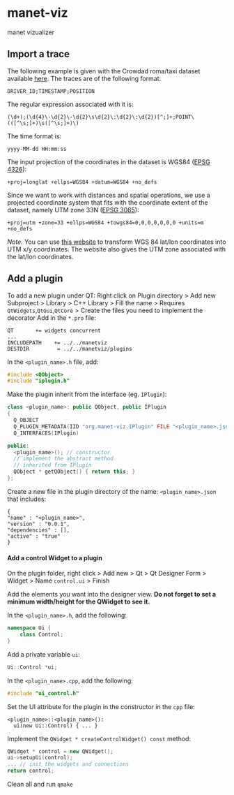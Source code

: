 # manet-viz
manet vizualizer

## Import a trace
The following example is given with the Crowdad roma/taxi dataset available [here][1].
The traces are of the following format:
```
DRIVER_ID;TIMESTAMP;POSITION
```
The regular expression associated with it is:
```
(\d+);(\d{4}\-\d{2}\-\d{2}\s\d{2}\:\d{2}\:\d{2})[^;]+;POINT\(([^\s;]+)\s([^\s;]+)\)
```
The time format is:
```
yyyy-MM-dd HH:mm:ss
```

The input projection of the coordinates in the dataset is WGS84 ([EPSG 4326][2]):
```
+proj=longlat +ellps=WGS84 +datum=WGS84 +no_defs
```

Since we want to work with distances and spatial operations, we use a projected coordinate system that fits with the coordinate extent of the dataset, namely UTM zone 33N ([EPSG 3065][3]):
```
+proj=utm +zone=33 +ellps=WGS84 +towgs84=0,0,0,0,0,0,0 +units=m +no_defs
```

*Note.*  You can use [this website][4] to transform WGS 84 lat/lon coordinates into UTM x/y coordinates. The website also gives the UTM zone associated with the lat/lon coordinates.

## Add a plugin

To add a new plugin under QT:
Right click on Plugin directory > Add new Subproject > Library > C++ Library > Fill the name > Requires `QtWidgets`,`QtGui`,`QtCore` > Create the files you need to implement the decorator
Add in the `*.pro` file:
```
QT       += widgets concurrent
...
INCLUDEPATH    += ../../manetviz
DESTDIR         = ../../manetviz/plugins
```

In the `<plugin_name>.h` file, add:
```c++
#include <QObject>
#include "iplugin.h"
```

Make the plugin inherit from the interface (eg. `IPlugin`):

```c++
class <plugin_name>: public QObject, public IPlugin
{
  Q_OBJECT
  Q_PLUGIN_METADATA(IID "org.manet-viz.IPlugin" FILE "<plugin_name>.json")
  Q_INTERFACES(IPlugin)

public:
  <plugin_name>(); // constructor
  // implement the abstract method
  // inherited from IPlugin
  QObject * getQObject() { return this; }
};
```

Create a new file in the plugin directory of the name: `<plugin_name>.json` that includes:
```
{
"name" : "<plugin_name>",
"version" : "0.0.1",
"dependencies" : [],
"active" : "true"
}
```

#### Add a control Widget to a plugin
On the plugin folder, right click > Add new > Qt > Qt Designer Form > Widget > Name `control.ui` > Finish

Add the elements you want into the designer view. **Do not forget to set a minimum width/height for the QWidget to see it.**

In the `<plugin_name>.h`, add the following:
```c++
namespace Ui {
    class Control;
}
```
Add a private variable `ui`:
```c++
Ui::Control *ui;
```

In the `<plugin_name>.cpp`, add the following:
```c++
#include "ui_control.h"
```

Set the UI attribute for the plugin in the constructor in the `cpp` file:
```
<plugin_name>::<plugin_name>():
  ui(new Ui::Control) { ... }
```

Implement the `QWidget * createControlWidget() const` method:
```c++
QWidget * control = new QWidget();
ui->setupUi(control);
... // init the widgets and connections
return control;
```

Clean all and run `qmake`

[1]:	http://crawdad.cs.dartmouth.edu/roma/taxi/ "Crawdad roma/taxi dataset"
[2]: http://spatialreference.org/ref/epsg/wgs-84/ "ESPG:4326"
[3]: http://spatialreference.org/ref/epsg/3065/ "EPSG:3065"
[4]: http://www.movable-type.co.uk/scripts/latlong-utm-mgrs.html "WGS84 to UTM coordinates"
